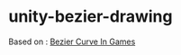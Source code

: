 # unity-bezier-drawing



Based on : [Bezier Curve In Games](http://www.theappguruz.com/blog/bezier-curve-in-games)
